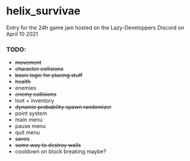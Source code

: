 # helix_survivae
Entry for the 24h game jam hosted on the Lazy-Developpers Discord on April 10 2021

### TODO:
- ~~movement~~
- ~~character collisions~~
- ~~basic logic for placing stuff~~
- ~~health~~
- enemies
- ~~enemy collisions~~
- loot + inventory
- ~~dynamic probability spawn randomizer~~
- point system
- main menu
- pause menu
- quit menu
- ~~saves~~
- ~~some way to destroy walls~~
- cooldown on block breaking maybe?
 
